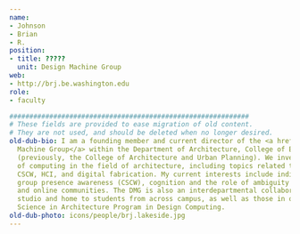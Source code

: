 ```yaml
---
name:
- Johnson
- Brian
- R.
position:
- title: ?????
  unit: Design Machine Group
web:
- http://brj.be.washington.edu
role:
- faculty

############################################################
# These fields are provided to ease migration of old content.
# They are not used, and should be deleted when no longer desired.
old-dub-bio: I am a founding member and current director of the <a href="http://dmg.be.washington.edu">Design
  Machine Group</a> within the Department of Architecture, College of Built Environments
  (previously, the College of Architecture and Urban Planning). We investigate aspects
  of computing in the field of architecture, including topics related to Simulation,
  CSCW, HCI, and digital fabrication. My current interests include individual and
  group presence awareness (CSCW), cognition and the role of ambiguity in design,
  and online communities. The DMG is also an interdepartmental collaborative research
  studio and home to students from across campus, as well as those in our Master of
  Science in Architecture Program in Design Computing.
old-dub-photo: icons/people/brj.lakeside.jpg
---
```

